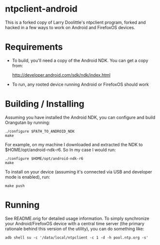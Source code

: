 ntpclient-android
=================

This is a forked copy of Larry Doolittle's ntpclient program, forked and
hacked in a few ways to work on Android and FirefoxOS devices.

# Requirements

* To build, you'll need a copy of the Android NDK. You can get a copy from:

    http://developer.android.com/sdk/ndk/index.html

* To run, any rooted device running Android or FirefoxOS should work

# Building / Installing

Assuming you have installed the Android NDK, you can configure and build
Orangutan by running:

    ./configure $PATH_TO_ANDROID_NDK
    make

For example, on my machine I downloaded and extracted the NDK to
$HOME/opt/android-ndk-r6. So In my case I would run:

    ./configure $HOME/opt/android-ndk-r6
    make

To install on your device (assuming it's connected via USB and developer mode
is enabled), run:

    make push

# Running

See README.orig for detailed usage information. To simply synchronize your
Android/FirefoxOS device with a central time server (the primary rationale
behind this version of the utility), you can do something like:

    adb shell su -c '/data/local/ntpclient -c 1 -d -h pool.ntp.org -s'
